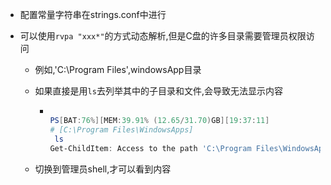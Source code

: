 - 配置常量字符串在strings.conf中进行

- 可以使用`rvpa "xxx*"`的方式动态解析,但是C盘的许多目录需要管理员权限访问

  - 例如,'C:\Program Files',windowsApp目录

  - 如果直接是用`ls`去列举其中的子目录和文件,会导致无法显示内容

    - ```powershell
      
      PS[BAT:76%][MEM:39.91% (12.65/31.70)GB][19:37:11]
      # [C:\Program Files\WindowsApps]
       ls
      Get-ChildItem: Access to the path 'C:\Program Files\WindowsApps' is denied.
      
      ```

      

  - 切换到管理员shell,才可以看到内容